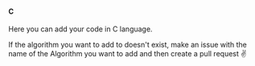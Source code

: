#### C

Here you can add your code in C language.

If the algorithm you want to add to doesn't exist, make an issue with the name of the Algorithm you want to add and then create a pull request ✌️